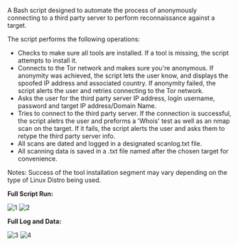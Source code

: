 A Bash script designed to automate the process of anonymously connecting to a third party server to perform reconnaissance against a target.

The script performs the following operations:
- Checks to make sure all tools are installed. If a tool is missing, the script attempts to install it.
- Connects to the Tor network and makes sure you're anonymous. If anonymity was achieved, the script lets the user know, and displays the spoofed IP address and associated country. If anonymity failed, the script alerts the user and retries connecting to the Tor network.
- Asks the user for the third party server IP address, login username, password and target IP address/Domain Name.
- Tries to connect to the third party server. If the connection is successful, the script aletrs the user and preforms a 'Whois' test as well as an nmap scan on the target. If it fails, the script alerts the user and asks them to retype the third party server info.
- All scans are dated and logged in a designated scanlog.txt file.
- All scanning data is saved in a .txt file named after the chosen target for convenience.

Notes:
Success of the tool installation segment may vary depending on the type of Linux Distro being used.

<b>Full Script Run:</b>

![1](https://github.com/user-attachments/assets/bc06567f-0439-46ed-b2a0-0af0a2e17cef)
![2](https://github.com/user-attachments/assets/b00e4930-8f8c-4301-b79b-9c85a291db2e)

<b>Full Log and Data:</b>

![3](https://github.com/user-attachments/assets/8e5a2522-07c0-4beb-b0fc-6fbe9618b97d)
![4](https://github.com/user-attachments/assets/26d4396f-e7e7-4bbe-b122-feed37663add)
